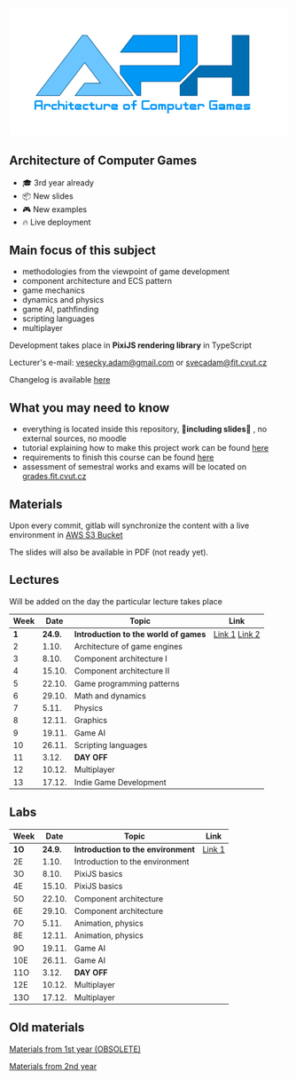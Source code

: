 <p align="center">
    <img alt="MI-APH" src="./docs/aph_logo.png" width="770">
</p>


## Architecture of Computer Games

- 🎓 3rd year already
- 📦 New slides
- 🎮 New examples
- 🔥 Live deployment


## Main focus of this subject

- methodologies from the viewpoint of game development
- component architecture and ECS pattern
- game mechanics
- dynamics and physics
- game AI, pathfinding
- scripting languages
- multiplayer

Development takes place in **PixiJS rendering library** in TypeScript

Lecturer's e-mail: [vesecky.adam@gmail.com](mailto:vesecky.adam@gmail.com) or [svecadam@fit.cvut.cz](mailto:svecadam@fit.cvut.cz)

Changelog is available [here](./CHANGELOG.md)

## What you may need to know

- everything is located inside this repository, **🙌including slides🙌** , no external sources, no moodle
- tutorial explaining how to make this project work can be found [here](./docs/environment.md)
- requirements to finish this course can be found [here](./docs/requirements.md)
- assessment of semestral works and exams will be located on [grades.fit.cvut.cz](https://grades.fit.cvut.cz/)

## Materials

Upon every commit, gitlab will synchronize the content with a live environment in [AWS S3 Bucket](http://dodoworks.s3-website.eu-central-1.amazonaws.com/)

The slides will also be available in PDF (not ready yet).

## Lectures

Will be added on the day the particular lecture takes place

| Week | Date | Topic | Link |
| ------ | ------ | ------ | ------ |
| **1** | **24.9.** | **Introduction to the world of games** | [Link 1](http://dodoworks.s3-website.eu-central-1.amazonaws.com/lecture00.html) [Link 2](http://dodoworks.s3-website.eu-central-1.amazonaws.com/lecture01.html)  |
| 2 | 1.10. | Architecture of game engines | |
| 3 | 8.10. | Component architecture I | |
| 4 | 15.10. | Component architecture II | |
| 5 | 22.10. | Game programming patterns | |
| 6 | 29.10. | Math and dynamics | |
| 7 | 5.11. | Physics | |
| 8 | 12.11. | Graphics | |
| 9 | 19.11. | Game AI | |
| 10 | 26.11. | Scripting languages | |
| 11 | 3.12. | **DAY OFF** | |
| 12 | 10.12. | Multiplayer | |
| 13 | 17.12. | Indie Game Development | |


## Labs

| Week | Date | Topic | Link |
| ------ | ------ | ------ | ------ |
| **1O** | **24.9.** | **Introduction to the environment** | [Link 1](http://dodoworks.s3-website.eu-central-1.amazonaws.com/lab01.html) |
| 2E | 1.10. | Introduction to the environment | |
| 3O | 8.10. | PixiJS basics | |
| 4E | 15.10. | PixiJS basics | |
| 5O | 22.10. | Component architecture  | |
| 6E | 29.10. | Component architecture | |
| 7O | 5.11. | Animation, physics  | |
| 8E | 12.11. | Animation, physics | |
| 9O | 19.11. | Game AI | |
| 10E | 26.11. | Game AI | |
| 11O | 3.12. | **DAY OFF**  | |
| 12E | 10.12. | Multiplayer | |
| 13O | 17.12. | Multiplayer | |

## Old materials

[Materials from 1st year (OBSOLETE)](https://www.dropbox.com/s/89su9beu24a0m1r/FIT_APH_2017.zip?dl=0)

[Materials from 2nd year](https://www.dropbox.com/s/pin6nvqp714hh7x/FIT_APH.zip?dl=0)

